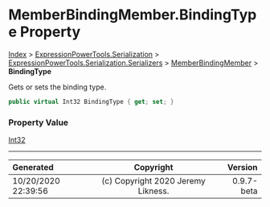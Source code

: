 ﻿# MemberBindingMember.BindingType Property

[Index](../index.md) > [ExpressionPowerTools.Serialization](ExpressionPowerTools.Serialization.a.md) > [ExpressionPowerTools.Serialization.Serializers](ExpressionPowerTools.Serialization.Serializers.n.md) > [MemberBindingMember](ExpressionPowerTools.Serialization.Serializers.MemberBindingMember.cs.md) > **BindingType**

Gets or sets the binding type.

```csharp
public virtual Int32 BindingType { get; set; }
```

### Property Value

 [Int32](https://docs.microsoft.com/dotnet/api/system.int32) 


---

| Generated | Copyright | Version |
| :-- | :-: | --: |
| 10/20/2020 22:39:56 | (c) Copyright 2020 Jeremy Likness. | 0.9.7-beta |
